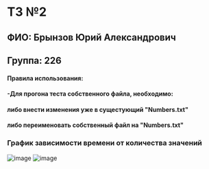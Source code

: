 # ТЗ №2

## ФИО: Брынзов Юрий Александрович
## Группа: 226
#### Правила использования:
#### -Для прогона теста собственного файла, необходимо:
####  либо внести изменения уже в сущестующий "Numbers.txt"
####  либо переименовать собственный файл на "Numbers.txt"
### График зависимости времени от количества значений 
![image](https://user-images.githubusercontent.com/113045888/194700658-4d49dff4-540e-4d98-a252-f011e7cf63e6.png)
![image](https://user-images.githubusercontent.com/113045888/194700673-68225687-adcd-456f-9585-cc65527fc0d9.png)
